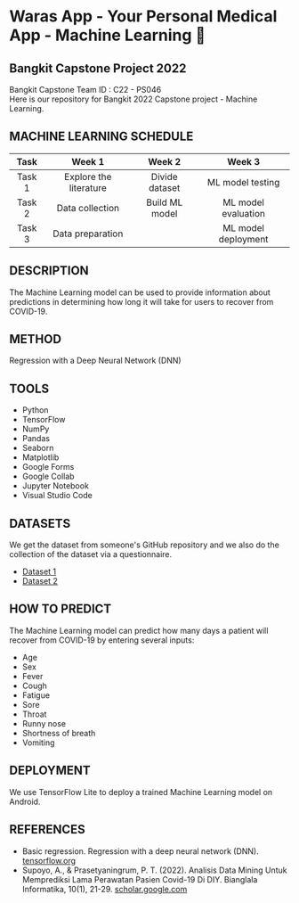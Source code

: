 # Waras App - Your Personal Medical App - Machine Learning 🤖	
## Bangkit Capstone Project 2022

Bangkit Capstone Team ID : C22 - PS046 <br>
Here is our repository for Bangkit 2022 Capstone project - Machine Learning.

## MACHINE LEARNING SCHEDULE
|  Task  |         Week 1         |       Week 2        |         Week 3          |
| :----: | :--------------------: | :-----------------: | :---------------------: |
| Task 1 | Explore the literature |   Divide dataset    |    ML model testing     |
| Task 2 |     Data collection    |   Build ML model    |   ML model evaluation   |
| Task 3 |     Data preparation   |                     |   ML model deployment   |

## DESCRIPTION
The Machine Learning model can be used to provide information about predictions in determining how long it will take for users to recover from COVID-19.

## METHOD
Regression with a Deep Neural Network (DNN)

## TOOLS
- Python
- TensorFlow
- NumPy
- Pandas
- Seaborn
- Matplotlib
- Google Forms
- Google Collab
- Jupyter Notebook
- Visual Studio Code

## DATASETS 

We get the dataset from someone's GitHub repository and we also do the collection of the dataset via a questionnaire.

- [Dataset 1](https://github.com/saadidrees/dataset_covid_19_symptoms/blob/master/dataset_symps_covid19.csv)
- [Dataset 2](https://github.com/yuliusius1/waras-bangkit-capstone-2022/blob/ml-dev/Dataset/dataset_kuesioner_1.csv)

## HOW TO PREDICT
The Machine Learning model can predict how many days a patient will recover from COVID-19 by entering several inputs:
- Age	
- Sex	
- Fever	
- Cough	
- Fatigue	
- Sore 
- Throat	
- Runny nose	
- Shortness of breath	
- Vomiting	

## DEPLOYMENT 
We use TensorFlow Lite to deploy a trained Machine Learning model on Android.

## REFERENCES
- Basic regression. Regression with a deep neural network (DNN). [tensorflow.org](https://www.tensorflow.org/tutorials/keras/regression#linear_regression)
- Supoyo, A., & Prasetyaningrum, P. T. (2022). Analisis Data Mining Untuk Memprediksi Lama Perawatan Pasien Covid-19 Di DIY. Bianglala Informatika, 10(1), 21-29. [scholar.google.com](https://ejournal.bsi.ac.id/ejurnal/index.php/Bianglala/article/view/11890) 
